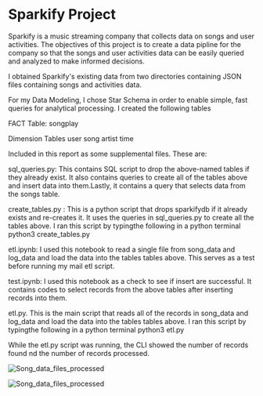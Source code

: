 # Sparkify Project

Sparkify is a music streaming company that collects data on songs and user activities. The objectives of this project is to create a data pipline for the company so that the songs and user activities data can be easily queried and analyzed to make informed decisions.

I obtained Sparkify's existing data from two directories containing JSON files containing songs and activities data.

For my Data Modeling, I chose Star Schema in order to enable simple, fast queries for analytical processing. I created the following tables

FACT Table:
songplay

Dimension Tables
user
song
artist
time

Included in this report as some supplemental files. These are:

sql_queries.py: This contains SQL script to drop the above-named tables if they already exist. It also contains queries to create all of the tables above and insert data into them.Lastly, it contains a query that selects data from the songs table.

create_tables.py : This is a python script that drops sparkifydb if it already exists and re-creates it. It uses the queries in sql_queries.py to create all the tables above. I ran this script by typingthe following in a python terminal
python3 create_tables.py

etl.ipynb: I used this notebook to read a single file from song_data and log_data and load the data into the tables tables above. This serves as a test before running my mail etl script.

test.ipynb: I used this notebook as a check to see if insert are successful. It contains codes to select records from the above tables after inserting records into them.

etl.py. This is the main script that reads all of the records in song_data and log_data and load the data into the tables tables above. I ran this script by typingthe following in a python terminal
python3 etl.py

While the etl.py script was running, the CLI showed the number of records found nd the number of records processed.

![Song_data_files_processed](/home/workspace/Song_data_files_processed.png)

![Song_data_files_processed](https://r766469c826263xjupyterllyjhwqkl.udacity-student-workspaces.com/lab/tree/Song_data_files_processed.PNG)

